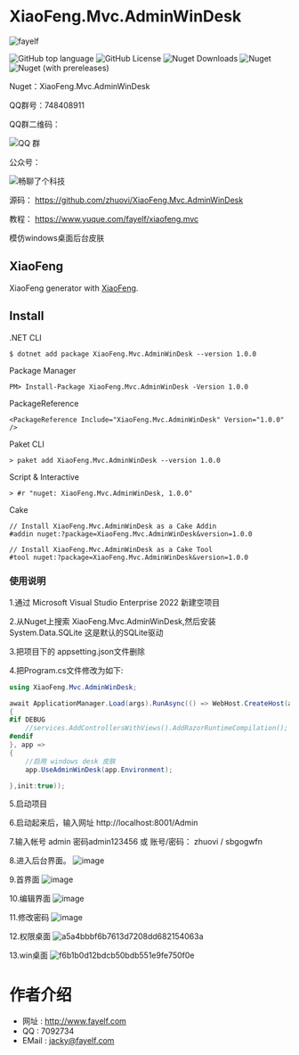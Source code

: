 # XiaoFeng.Mvc.AdminWinDesk

 ![fayelf](https://user-images.githubusercontent.com/16105174/197918392-29d40971-a8a2-4be4-ac17-323f1d0bed82.png)

![GitHub top language](https://img.shields.io/github/languages/top/zhuovi/XiaoFeng.Mvc.AdminWinDesk?logo=github)
![GitHub License](https://img.shields.io/github/license/zhuovi/XiaoFeng.Mvc.AdminWinDesk?logo=github)
![Nuget Downloads](https://img.shields.io/nuget/dt/XiaoFeng.Mvc.AdminWinDesk?logo=nuget)
![Nuget](https://img.shields.io/nuget/v/XiaoFeng.Mvc.AdminWinDesk?logo=nuget)
![Nuget (with prereleases)](https://img.shields.io/nuget/vpre/XiaoFeng.Mvc.AdminWinDesk?label=dev%20nuget&logo=nuget)

Nuget：XiaoFeng.Mvc.AdminWinDesk

QQ群号：748408911 

QQ群二维码： 

![QQ 群](https://user-images.githubusercontent.com/16105174/198058269-0ea5928c-a2fc-4049-86da-cca2249229ae.png)

公众号： 

![畅聊了个科技](https://user-images.githubusercontent.com/16105174/198059698-adbf29c3-60c2-4c76-b894-21793b40cf34.jpg)

源码： https://github.com/zhuovi/XiaoFeng.Mvc.AdminWinDesk

教程： https://www.yuque.com/fayelf/xiaofeng.mvc

 模仿windows桌面后台皮肤

## XiaoFeng

XiaoFeng generator with [XiaoFeng](https://github.com/zhuovi/XiaoFeng).

## Install

.NET CLI

```
$ dotnet add package XiaoFeng.Mvc.AdminWinDesk --version 1.0.0
```

Package Manager

```
PM> Install-Package XiaoFeng.Mvc.AdminWinDesk -Version 1.0.0
```

PackageReference

```
<PackageReference Include="XiaoFeng.Mvc.AdminWinDesk" Version="1.0.0" />
```

Paket CLI

```
> paket add XiaoFeng.Mvc.AdminWinDesk --version 1.0.0
```

Script & Interactive

```
> #r "nuget: XiaoFeng.Mvc.AdminWinDesk, 1.0.0"
```

Cake

```
// Install XiaoFeng.Mvc.AdminWinDesk as a Cake Addin
#addin nuget:?package=XiaoFeng.Mvc.AdminWinDesk&version=1.0.0

// Install XiaoFeng.Mvc.AdminWinDesk as a Cake Tool
#tool nuget:?package=XiaoFeng.Mvc.AdminWinDesk&version=1.0.0
```

### 使用说明

1.通过 Microsoft Visual Studio Enterprise 2022 新建空项目

2.从Nuget上搜索 XiaoFeng.Mvc.AdminWinDesk,然后安装 System.Data.SQLite 这是默认的SQLite驱动

3.把项目下的 appsetting.json文件删除

4.把Program.cs文件修改为如下:
``` csharp
using XiaoFeng.Mvc.AdminWinDesk;

await ApplicationManager.Load(args).RunAsync(() => WebHost.CreateHost(args, services =>
{
#if DEBUG
	//services.AddControllersWithViews().AddRazorRuntimeCompilation();
#endif
}, app =>
{
    //启用 windows desk 皮肤
	app.UseAdminWinDesk(app.Environment);

},init:true));
```
5.启动项目

6.启动起来后，输入网址 http://localhost:8001/Admin

7.输入帐号 admin 密码admin123456  或 账号/密码：  zhuovi / sbgogwfn

8.进入后台界面。
![image](https://user-images.githubusercontent.com/40175292/217198431-d4dad50b-eee6-43f3-8b67-27fd0cfaea6d.png)

9.首界面
![image](https://user-images.githubusercontent.com/40175292/217198615-7e4ac224-3c7c-4239-8016-af2af3006384.png)

10.编辑界面
![image](https://user-images.githubusercontent.com/40175292/217198894-5c66aca3-06f3-4461-a519-6ebe8419fe1f.png)

11.修改密码
![image](https://user-images.githubusercontent.com/40175292/217199117-521f8ec4-21aa-4403-8dbb-a8d9ea28ee58.png)

12.权限桌面
![a5a4bbbf6b7613d7208dd682154063a](https://user-images.githubusercontent.com/40175292/217200652-89bb51fc-99bc-415b-95b4-fe7aa57eff72.png)

13.win桌面
![f6b1b0d12bdcb50bdb551e9fe750f0e](https://user-images.githubusercontent.com/40175292/217200719-4822bce1-798c-4e8b-a12c-ae810847cdd7.png)


# 作者介绍



* 网址 : http://www.fayelf.com
* QQ : 7092734
* EMail : jacky@fayelf.com

